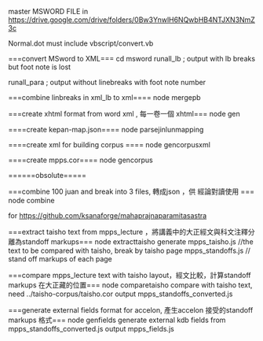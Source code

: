 master MSWORD FILE in https://drive.google.com/drive/folders/0Bw3YnwlH6NQwbHB4NTJXN3NmZ3c

Normal.dot must include vbscript/convert.vb

===convert MSword to XML===
cd msword
runall_lb   ; output with lb breaks but foot note is lost

runall_para ; output without linebreaks with foot note number

===combine linbreaks in xml_lb to xml====
node mergepb

===create xhtml format from word xml , 每一卷一個  xhtml===
node gen 



====create  kepan-map.json====
node parsejinlunmapping

====create xml for building corpus ====
node gencorpusxml

====create mpps.cor====
node gencorpus



======obsolute=====







===combine 100 juan and break into 3 files, 轉成json ，供 經論對讀使用 ===
node combine

for https://github.com/ksanaforge/mahaprajnaparamitasastra


===extract taisho text from mpps_lecture ，將講義中的大正經文與科文注釋分離為standoff markups===
node extracttaisho
   generate mpps_taisho.js //the text to be compared with taisho, break by taisho page
            mpps_standoffs.js // stand off markups of each page


===compare mpps_lecture text with taisho layout，經文比較，計算standoff markups 在大正藏的位置===
node comparetaisho
   compare with taisho text, need ../taisho-corpus/taisho.cor
   output mpps_standoffs_converted.js

===generate external fields format for accelon, 產生accelon 接受的standoff markups 格式===
node genfields
	generate external kdb fields from mpps_standoffs_converted.js
	output mpps_fields.js

